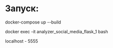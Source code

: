 # Запуск:
docker-compose up --build

docker exec -it analyzer_social_media_flask_1 bash

localhost - 5555

